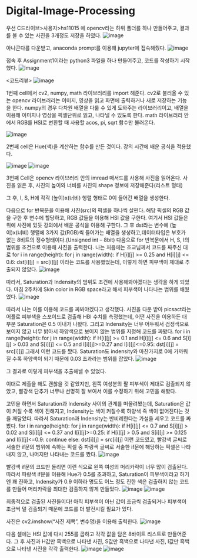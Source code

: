 # Digital-Image-Processing

우선 C드라이브>사용자>hs11015 에 opencv라는 하위 폴더를 하나 만들어주고, 결과를 볼 수 있는 사진을 3개정도 저장을 하였다.
![image](https://user-images.githubusercontent.com/79328858/171146345-db842691-5e67-4403-9d20-88ed220e42c7.png)


아나콘다를 다운받고, anaconda prompt를 이용해 jupyter에 접속해줬다.
![image](https://user-images.githubusercontent.com/79328858/171146360-9abbcf32-d8ad-48d6-b711-432d8c893441.png)

접속 후 Assignment1이라는 python3 파일을 하나 만들어주고, 코드를 작성하기 시작했다.
![image](https://user-images.githubusercontent.com/79328858/171146368-2058f55a-bb26-4159-a080-22b4cb39b76e.png)


<코드리뷰>
![image](https://user-images.githubusercontent.com/79328858/171146377-e382675e-cfb8-47af-811b-86453fea4ee8.png)

1번째 cell에서 cv2, numpy, math 라이브러리를 import 해준다.
cv2로 불러올 수 있는 opencv 라이브러리는 이미지, 영상을 읽고 화면에 출력하거나 새로 저장하는 기능을 한다.
numpy의 경우 다차원 배열을 다룰 수 있게 도와주는 라이브러리이고, 배열을 이용해 이미지나 영상을 픽셀단위로 읽고, 나타낼 수 있도록 한다.
math 라이브러리 안에서 RGB를 HSI로 변환할 때 사용할 acos, pi, sqrt 함수만 불러온다.

![image](https://user-images.githubusercontent.com/79328858/171146402-a9c5e1ff-8f1f-44a0-a635-1f7e0206d580.png)

2번째 cell은 Hue(색)을 계산하는 함수를 만든 것이다. 강의 시간에 배운 공식을 적용했다.

![image](https://user-images.githubusercontent.com/79328858/171146423-e2052f4a-615a-4677-a025-63a93d08863e.png)
![image](https://user-images.githubusercontent.com/79328858/171146437-2eae279e-273e-4c6e-91b9-72232ff4f290.png)


3번째 Cell은 opencv 라이브러리 안의 imread 매서드를 사용해 사진을 읽어온다.
사진을 읽은 후, 사진의 높이와 너비를 사진의 shape 정보에 저장해준다(리스트 형태)

그 후, I, S, H에 각각 (높이)x(너비) 행렬 형태로 0이 들어간 배열을 생성한다.

다음으로 for 반복문을 이용해 사진(src)의 픽셀을 하나씩 살핀다.
해당 픽셀의 RGB 값을 구한 후 변수에 할당하고, RGB 값들을 이용해 HSI 값을 구한다.
여기서 HSI 값들은 위에 사진에 있듯 강의에서 배운 공식을 이용해 구한다.
그 후 dst라는 변수에 (높이)x(너비) 행렬에 3가지 값(RGB)씩 들어가는 배열을 생성하고,데이터타입은 부호가 없는 8비트의 정수형태이다.(Unsigned int – 8bit)
다음으로 for 반복문에서 H, S, I의 범위를 조건으로 이용해 사진을 출력한다.
나는 처음에는 조교님께서 코드를 짜주신 대로
for i in range(height):
    for j in range(width):
        if H[i][j] >= 0.25 and H[i][j] <= 0.6:
            dst[i][j] = src[i][j]
이라는 코드를 사용했었는데, 이렇게 하면 피부색이 제대로 추출되지 않았다.
![image](https://user-images.githubusercontent.com/79328858/171146472-0f43bb78-92bc-401e-ba43-0a365661c89a.png)

따라서, Saturation과 Indensity의 범위도 조건에 사용해봐야겠다는 생각을 하게 되었다.
마침 2주차에 Skin color in RGB space라고 해서 피부색이 나타나는 범위를 배웠었다.
![image](https://user-images.githubusercontent.com/79328858/171146487-d4f83682-c23b-4c0f-822a-bee030d7824c.png)

따라서 나는 이를 이용해 코드를 짜봐야겠다고 생각했다.
사진을 다운 받아 picsact라는 어플로 피부색을 스포이드로 검출해 HBI 수치를 측정했는데, 어떤 사진을 이용하든 대부분 Saturation은 0.5 이내가 나왔다.
그리고 Indensity는 너무 어두워서 검정색으로 보이지 않고 너무 밝아서 하양색으로 보이지 않는 범위를 지정해 코드를 짜봤다.
for i in range(height):
    for j in range(width):
        if H[i][j] >= 0.1 and H[i][j] <= 0.6 and S[i][j] > 0.03 and S[i][j] <= 0.5 and I[i][j]>=0.27 and I[i][j]<=0.95:
            dst[i][j] = src[i][j]
그래서 이런 코드를 짰다. Saturation도 indensity와 마찬가지로 0에 가까워질 수록 하양색이 되기 때문에 0.03 초과라는 범위를 잡았다.
![image](https://user-images.githubusercontent.com/79328858/171146528-3d10af99-4e20-4435-a25f-199f36317e1d.png)

그 결과로 이렇게 피부색을 추출해낼 수 있었다.

이대로 제출을 해도 괜찮을 것 같았지만, 왼쪽 여성분의 팔 피부색이 제대로 검출되지 않았고, 빨강색 단추가 너무나 선명히 잘 보여서 이를 수정하기 위해 고민을 해봤다.

고민을 하면서 Saturation과 Indensity 사이의 관계를 떠올려봤는데, Saturation은 값이 커질 수록 색이 진해지고, Indensity는 색이 커질수록 하양색 즉 색이 없어진다는 것을 깨달았다.
따라서 Saturation과 Indensity는 반비례한다는 가설을 세우고 코드를 짜봤다.
for i in range(height):
    for j in range(width):
        if H[i][j] <= 0.7 and S[i][j] > 0.02 and S[i][j] <= 0.37 and I[i][j]>=0.25:
            if H[i][j] > 0.5 and S[i][j] >= 0.125 and I[i][j]<=0.9:
                continue
            else:
                dst[i][j] = src[i][j]
이런 코드였고, 빨강색 글씨로 서술한 if문의 범위에 속하는 픽셀 중 파랑색 글씨로 서술한 if문에 해당하는 픽셀은 나타내지 않고, 나머지만 나타내는 코드를 짰다.
![image](https://user-images.githubusercontent.com/79328858/171146551-0473858a-a2fa-4c4b-8fed-8982d214d5a1.png)

빨강색 if문의 코드만 돌리면 이런 식으로 왼쪽 여성의 머리카락이 너무 많이 검출된다.
따라서 파랑색 if문을 이용해 Hue가 0.5를 초과하고, Saturation이 피부색이라고 하기엔 꽤 진하고, Indensity가 0.9 이하라 명도도 어느 정도 진한 색은 검출하지 않는 코드를 만들어 머리카락을 최대한 검출하지 않게 만들었다.
![image](https://user-images.githubusercontent.com/79328858/171146563-546535ce-dc0f-459f-b16f-7372f7ecdd21.png)
![image](https://user-images.githubusercontent.com/79328858/171146569-1beae751-60e6-48ae-a646-099117612121.png)


최종적으로 검출된 사진들이다! 아직 피부색이 아닌 값이 조금씩 검출되거나 피부색이 조금씩 덜 검출되기 때문에 코드를 더 발전시킬 필요가 있다.

사진은 cv2.imshow(“사진 제목”, 변수명)을 이용해 출력한다.
![image](https://user-images.githubusercontent.com/79328858/171146584-19a512ea-f7a2-4aec-b2ef-b1a52e99628d.png)

다음 셀에는 HSI 값에 다시 255를 곱하고 각각 값을 담은 8바이트 리스트로 만들어준다.
그 후 사진과 H값만 흑백으로 나타낸 사진, S값만 흑백으로 나타낸 사진, I값만 흑백으로 나타낸 사진을 각각 출력한다.
![image](https://user-images.githubusercontent.com/79328858/171146594-6abc163b-7bc7-411b-bcdc-719dd22b787b.png)
![image](https://user-images.githubusercontent.com/79328858/171146610-9cbbe206-3e3e-446e-8ead-67a211633bcc.png)







